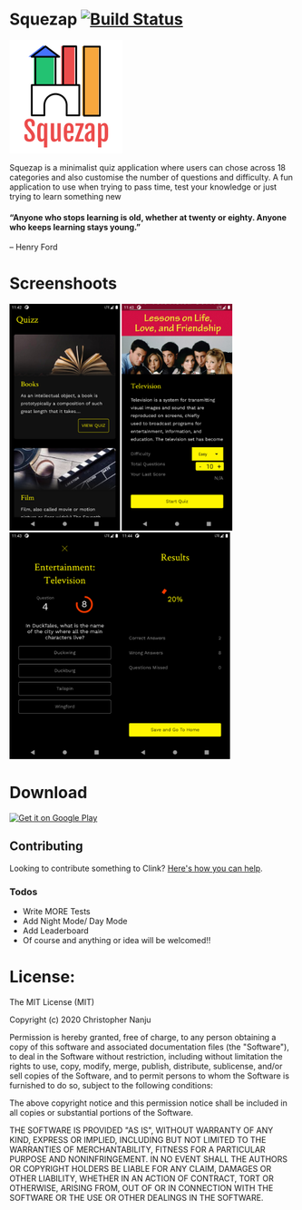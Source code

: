 # Squezap [![Build Status](https://travis-ci.org/joemccann/dillinger.svg?branch=master)](https://travis-ci.org/joemccann/dillinger)

<img src="/quiz-app-logo.png" height="200px"/> <br>

Squezap is a minimalist quiz application where users can chose across 18 categories and also customise the number of questions and difficulty. A fun application to use when trying to pass time, test your knowledge or just trying to learn something new

#### “Anyone who stops learning is old, whether at twenty or eighty. Anyone who keeps learning stays young.” 
– Henry Ford

# Screenshoots
<img src="Screenshot_1598827348.png" height="400px"/> <img src="Screenshot_1598827406.png" height="400px"/>
<img src="Screenshot_1598827429.png" height="400px"/><img src="Screenshot_1598827450.png" height="400px"/>

# Download
<a href="https://play.google.com/store/apps/details?id=com.avjindersinghsekhon.minimaltodo&utm_source=global_co&utm_medium=prtnr&utm_content=Mar2515&utm_campaign=PartBadge&pcampaignid=MKT-AC-global-none-all-co-pr-py-PartBadges-Oct1515-1">
<img alt="Get it on Google Play" src="https://play.google.com/intl/en_us/badges/images/apps/en-play-badge.png" height="50px"/></a>

## Contributing
Looking to contribute something to Clink? [Here's how you can help](/Contributing.md).

### Todos

 - Write MORE Tests
 - Add Night Mode/ Day Mode
 - Add Leaderboard 
 - Of course and anything or idea will be welcomed!!

# License:
The MIT License (MIT)

Copyright (c) 2020 Christopher Nanju

Permission is hereby granted, free of charge, to any person obtaining a copy
of this software and associated documentation files (the "Software"), to deal
in the Software without restriction, including without limitation the rights
to use, copy, modify, merge, publish, distribute, sublicense, and/or sell
copies of the Software, and to permit persons to whom the Software is
furnished to do so, subject to the following conditions:

The above copyright notice and this permission notice shall be included in all
copies or substantial portions of the Software.

THE SOFTWARE IS PROVIDED "AS IS", WITHOUT WARRANTY OF ANY KIND, EXPRESS OR
IMPLIED, INCLUDING BUT NOT LIMITED TO THE WARRANTIES OF MERCHANTABILITY,
FITNESS FOR A PARTICULAR PURPOSE AND NONINFRINGEMENT. IN NO EVENT SHALL THE
AUTHORS OR COPYRIGHT HOLDERS BE LIABLE FOR ANY CLAIM, DAMAGES OR OTHER
LIABILITY, WHETHER IN AN ACTION OF CONTRACT, TORT OR OTHERWISE, ARISING FROM,
OUT OF OR IN CONNECTION WITH THE SOFTWARE OR THE USE OR OTHER DEALINGS IN THE
SOFTWARE.
